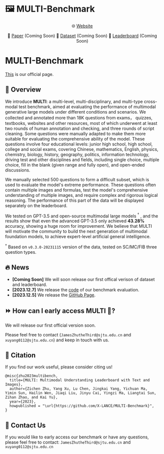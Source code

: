 # 🖼️ MULTI-Benchmark

<div align="center">

🌐 [Website](https://x-lance.github.io/MULTI-Benchmark/) 

📃 [Paper](https://x-lance.github.io/MULTI-Benchmark/) (Coming Soon) 🤗 [Dataset](https://x-lance.github.io/MULTI-Benchmark/) (Coming Soon) 🎯 [Leaderboard](https://x-lance.github.io/MULTI-Benchmark/) (Coming Soon)


</div>

# MULTI-Benchmark

[This](https://OpenDFM.github.io/MULTI-Benchmark/) is our official page.

## 📖 Overview

We introduce **MULTI**: a multi-level, multi-disciplinary, and multi-type cross-modal test benchmark, aimed at evaluating the performance of multimodal generative large models under different conditions and scenarios. We collected and annotated more than 18K questions from exams， quizzes, textbooks, websites and other resources, most of which underwent at least two rounds of human annotation and checking, and three rounds of script cleaning. Some questions were manually adapted to make them more suitable for evaluating the comprehensive ability of the model. These questions involve four educational levels: junior high school, high school, college and social exams, covering Chinese, mathematics, English, physics, chemistry, biology, history, geography, politics, information technology, driving test and other disciplines and fields, including single choice, multiple choice, fill in the blank (given range and fully open), and open-ended discussions.

We manually selected 500 questions to form a difficult subset, which is used to evaluate the model's extreme performance. These questions often contain multiple images and formulas, test the model's comprehensive understanding of multiple images, and require complex and rigorous logical reasoning. The performance of this part of the data will be displayed separately on the leaderboard.

We tested on GPT-3.5 and open-source multimodal large models $^\dagger$ , and the results show that even the advanced GPT-3.5 only achieved **43.28%** accuracy, showing a huge room for improvement. We believe that MULTI will motivate the community to build the next generation of multimodal foundation models, to achieve expert-level artificial general intelligence.

$^\dagger$ Based on `v0.3.0-20231115` version of the data, tested on SC/MC/FIB three question types.

## 🔥 News 

- **[Coming Soon]** We will soon release our first offical verison of dataset and leaderboard.
- **[2023.12.7]** We release the [code](./eval) of our benchmark evaluation.
- **[2023.12.5]** We release the [GitHub Page](https://x-lance.github.io/MULTI-Benchmark/).

## ⏩ How can I early access MULTI 🤔?

We will release our first official version soon.

Please feel free to contact (`JamesZhutheThird@sjtu.edu.cn` and `xuyang0112@sjtu.edu.cn`) and keep in touch with us. 

## 📑 Citation

If you find our work useful, please consider citing us!

```
@misc{zhu2023multibench,
  title={MULTI: Multimodal Understanding Leaderboard with Text and Images},
  author={Zichen Zhu, Yang Xu, Lu Chen, Jingkai Yang, Yichuan Ma, Yimin Sun, Hailin Wen, Jiaqi Liu, Jinyu Cai, Yingzi Ma, Liangtai Sun, Zihan Zhao, and Kai Yu},
  year={2023},
  howpublished = "\url{https://github.com/X-LANCE/MULTI-Benchmark}",
}
```

## 📧 Contact Us

If you would like to early access our benchmark or have any questions, please feel free to contact: `JamesZhutheThird@sjtu.edu.cn` and `xuyang0112@sjtu.edu.cn`

